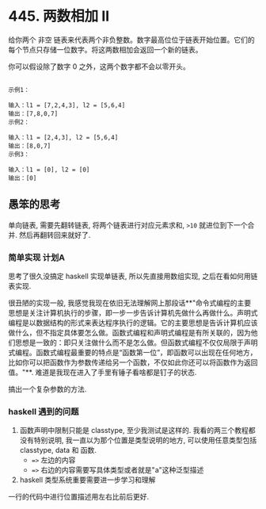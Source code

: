 # 445. 两数相加 II

给你两个 非空 链表来代表两个非负整数。数字最高位位于链表开始位置。它们的每个节点只存储一位数字。将这两数相加会返回一个新的链表。

你可以假设除了数字 0 之外，这两个数字都不会以零开头。

```

示例1：

输入：l1 = [7,2,4,3], l2 = [5,6,4]
输出：[7,8,0,7]
示例2：

输入：l1 = [2,4,3], l2 = [5,6,4]
输出：[8,0,7]
示例3：

输入：l1 = [0], l2 = [0]
输出：[0]
```

## 愚笨的思考

单向链表, 需要先翻转链表, 将两个链表进行对应元素求和, `>10` 就进位到下一个合并. 然后再翻转回来就好了.

### 简单实现 计划A

思考了很久没搞定 haskell 实现单链表, 所以先直接用数组实现, 之后在看如何用链表实现.

很丑陋的实现一般, 我感觉我现在依旧无法理解网上那段话**"命令式编程的主要思想是关注计算机执行的步骤，即一步一步告诉计算机先做什么再做什么。声明式编程是以数据结构的形式来表达程序执行的逻辑。它的主要思想是告诉计算机应该做什么，但不指定具体要怎么做。函数式编程和声明式编程是有所关联的，因为他们思想是一致的：即只关注做什么而不是怎么做。但函数式编程不仅仅局限于声明式编程。函数式编程最重要的特点是“函数第一位”，即函数可以出现在任何地方，比如你可以把函数作为参数传递给另一个函数，不仅如此你还可以将函数作为返回值。"**. 难道是我现在进入了手里有锤子看啥都是钉子的状态.

搞出一个复杂参数的方法.

### haskell 遇到的问题

1. 函数声明中限制只能是 classtype, 至少我测试是这样的. 我看的两三个教程都没有特别说明, 我一直以为那个位置是类型说明的地方, 可以使用任意类型包括 classtype, data 和 函数.
    * `=>` 左边的内容
    * `=>` 右边的内容需要写具体类型或者就是"a"这种泛型描述
2. haskell 类型系统重要需要进一步学习和理解

一行的代码中进行位置描述用左右比前后更好.
